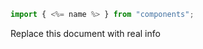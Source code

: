 ```js
import { <%= name %> } from "components";
```

Replace this document with real info

<!-- PROPS -->
<!-- A propsTable will be rendered here in Storybook -->

